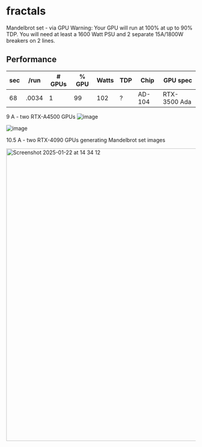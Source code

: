 # fractals
Mandelbrot set - via GPU
Warning: Your GPU will run at 100% at up to 90% TDP.  You will need at least a 1600 Watt PSU and 2 separate 15A/1800W breakers on 2 lines.

## Performance

sec | /run | # GPUs | % GPU | Watts | TDP | Chip | GPU spec
--- | --- | --- | --- | --- | --- | --- | ---
68 | .0034 | 1 | 99 | 102 | ? | AD-104 | RTX-3500 Ada 




9 A - two RTX-A4500 GPUs
![image](https://github.com/user-attachments/assets/e8843564-c8c1-4768-903d-6341b369e835)

![image](https://github.com/user-attachments/assets/7de6901a-a024-4d8f-b623-f8c10393bad4)

10.5 A - two RTX-4090 GPUs generating Mandelbrot set images

<img width="777" alt="Screenshot 2025-01-22 at 14 34 12" src="https://github.com/user-attachments/assets/7d98ebbf-1694-4c4e-8eb8-81a682cd473f" />
